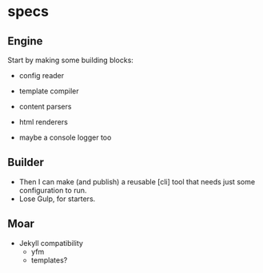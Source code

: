 # specs

## Engine ##

Start by making some building blocks:

- config reader
- template compiler
- content parsers
- html renderers

- maybe a console logger too



        
## Builder ##
        
- Then I can make (and publish) a reusable [cli] tool that needs just some configuration to run.
- Lose Gulp, for starters.
    
## Moar ##
       
- Jekyll compatibility
    - yfm
    - templates?

